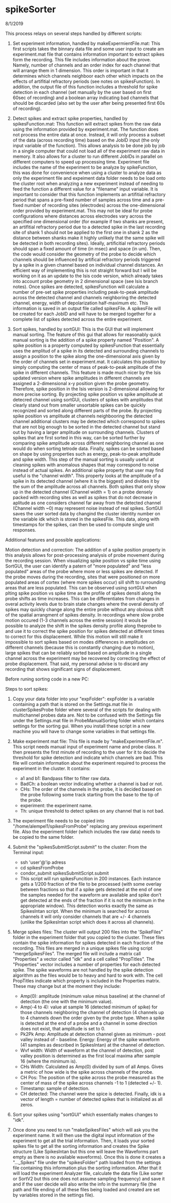 # spikeSorter

8/1/2019

This process relays on several steps handled by different scripts:

1. Set experiment information, handled by makeExpermientFile.mat: This first scripts takes the binnary data file and some user input to create am experiment.mat file that contains information important to extract spikes form the recording. This file includes information about the prove. Namely, number of channels and an order index for each channel that will arrange them in 1 dimension. This order is important in that it determines which channels neighboor each other which impacts on the effects of artifitial refractory periods (see notes on spikesFunction). In addition, the output file of this function includes a threshold for spike detection in each channel (set manually by the user based on first 60sec of recording) and a boolean array indicating bad channels that should be discarded (also set by the user after being presented first 60s of recording).

2. Detect spikes and extract spike properties, handled by spikesFunction.mat: This function will extract spikes from the raw data using the information provided by experiment.mat. The function does not process the entire data at once. Instead, it will only process a subset of the data (across recording time) based on the JobID input (the only input variable of the function). This allows analysis to be done job by job in a single computer that could not load all of the experiment raw data in memory. It also allows for a cluster to run different JobIDs in parallel on different computers to speed up processing time. Experiment file includes the name of the experiment to be analyze by spikeFunction, this was done for convenience when using a cluster to analyze data as only the experiment file and expeiment data folder needs to be load onto the cluster root when analyzing a new experiment instead of needing to feed the function a different value for a "filename" input variable. It is important to consider that this function implements an artifitial refractory period that spans a pre-fixed number of samples across time and a pre-fixed number of recording sites (electrodes) across the one-dimensional order provided by experiment.mat. This may not be ideal for probe configurations where distances across electrodes vary across the specified one dimensional order (for example if two shanks are present, an artifitial refractory period due to a detected spike in the last recording site of shank 1 should not be applied to the first one in shank 2 as the distance between shanks make it highly unlikely that the same spike will be detected in both recording sites). Ideally, artificitial refractory periods should span a fixed amount of time (in msec) and space (in um). Then, the code would consider the geometry of the probe to decide which channels should be influenced by artifical refractory periods triggered by a spike in a given channel based on individual channel distances. An efficient way of implementing this is not straight forward but I will be working on it as an update to the Isis code version, which already takes into account probe geometry in 2 dimensional space (see Isis branch notes). Once spikes are detected, spikesFunction will calculate a number of pre-set spike properties including peak-to-peak amplitude across the detected channel and channels neighboring the detected channel, energy, width of depolarization half-maximum etc. This information is saved in an output file called spikesFile. A spikesFile will be created for each JobID and will have to be merged together for a complete list of spikes detected across the entire experiment.

3. Sort spikes, handled by sortGUI: This is the GUI that will implement manual sorting. The feature of this gui that allows for reasonably quick manual sorting is the addition of a spike property named "Position". A spike position is a property computed by spikesFunction that essentially uses the amplitud of a spike in its detected and surrounding channels to assign a position to the spike along the one-dimensional axis given by the order of channels set in experiment.mat. It calculates this position by simply computing the center of mass of peak-to-peak amplitude of the spike in different channels. This feature is made much nicer by the Isis updated version where spike amplitudes in different channels are assigned a 2-dimensional x-y position given the probe geometry. Therefore, spike position in the Isis version is 2-dimensional allowing for more precise sorting. By projecting spike position vs spike amplitude at detecred channel using sortGUi, clusters of spikes with amplitudes that clearly stand out from smaller unsortable spikes can be quickly recognized and sorted along different parts of the probe. By projecting spike position vs amplitude at channels neighbooring the detected channel additional clusters may be detected which correspond to spikes that are not big enough to be sorted in the detected channel but stand out by having a larger amplitude on surrounding channels. Clusters of spikes that are first sorted in this way, can be sorted further by comparing spike amplitude across different neighboring channel as one would do when sorting tetrode data. Finally, spikes can be sorted based on shape by using properties such as energy, peak-to-peak amplitude and spike width. This step of the manual sorting is usually useful at cleaning spikes with anomalous shapes that may correspond to noise instead of actual spikes. An additional spike property that user may find useful is the "channel width". This property looks at the amplitude of a spike in its detected channel (where it is the biggest) and divides it by the sum of the amplitude across all channels. Both spikes that only show up in the detected channel (Channel width = 1) on a probe densely packed with recording sites as well as spikes that do not decrease in aplitude as one considers channel far away from the detected channel (Channel width ~0) may represent noise instead of real spikes. SortGUI saves the user sorted data by changind the cluster identity number on the variable idk which is stored in the spikesFile. This data, along with timestamps for the spikes, can then be used to compute single unit responses.

Additional features and possible applications:

Motion detection and correction: The addition of a spike position property in this analysis allows for post-processing analysis of probe movement during the recording session. When visualizing spike position vs spike time using SortGUI, the user can identify a patern of "more populated" and "less populated" areas of the probe where more or less spikes are detected. If the probe moves during the recording, sites that were positioned on more populated areas of cortex (where more spikes occur) sill shift to rurrounding areas that are less populated. This can be observed using sortGUI when plting spike position vs spike time as the profile of spikes densiti along the probe shifts as time increases. This can be differentiates from changes in overal activity levels due to brain state changes where the overal density of spikes may quickly change along the entire probe without any obvious shift of the spatial arrangment of spikes density. In recordings where slow probe motion occured (1-3 channels across the entire session) it wouls be possible to analyze the shift in the spikes density profile along theprobe to and use it to correct the spike position for spikes detected at different times to correct for this displacement. While this motion will still make it impossible to sort spikes based on modes differences in amplitudes on different channels (because this is constantly changing due to motion), large spikes that can be reliably sorted based on amplitude in a single channel across the experiment may be recovered by correcting the effect of probe displacement. That said, my personal advise is to discard any recording that shows significant signs of displacement.

Before runing sorting code in a new PC:


Steps to sort spikes:

1. Copy your data folder into your "expFolder": 
expFolder is a variable containing a path that is stored on the Settings.mat file in clusterSpikesProbe folder where several of the scripts for dealing with multichannel probes data are. Not to be confused with the Settings file under the Settings.mat file in ProbeManualSorting folder which contains settings for the sorting gui. When you install these script in a new machine you will have to change some variables in that settings file.

2. Make experiment mat file: This file is made by "makeExperimentFile.m". This script needs manual input of experiment name and probe class. It then presents the first minute of recording to the user for it to decide the threshold for spike detection and indicate which channels are bad. This file will contain information about the experiment required to process the experiment in the cluster.  It contains: 
   - a1 and b1: Bandpass filter to filter raw data. 
   - BadCh: a boolean vector indicating whether a channel is bad or not.
   - CHs: The order of the channels in the probe, it is decided based on the probe following some track starting from the base to the tip of the probe.
   - experiment: the experiment name.
   - Th: unique threshold to detect spikes on any channel that is not bad.

3. The experiment file needs to be copied into  "/home/alempel1/spikesFromProbe" replacing  any previous experiment file. Also the experiment folder (which includes the raw data) needs to be copied to the same folder. 

4. Submit the "spikesSubmitScript.submit" to the cluster: From the Terminal input:
   - ssh 'user'@'ip adress
   - cd spikesFromProbe
   - condor_submit spikesSubmitScript.submit
   - This script will run spikesFuncition in 200 instances. Each instance gets a 1/200 fraction of the file to be processed (with some overlay between fractions so that if a spike gets detected at the end of one the samples needed for the waveform are available and spike don’t get detected at the ends of the fraction if it is not the minimum in the appropriate window). This detection works exactly the same as SpikesIntan script. When the minimum is searched for across channels it will only consider channels that are +/- 4 channels (unlike the SpikesIntan script which does it across all channels).

5. Merge spikes files: The cluster will output 200 files into the 'SpikeFiles" folder in the experiment folder that you copied to the cluster. These files contain the spike information for spikes detected in each fraction of the recording. This files are merged in a unique spikes file using script "mergeSpikesFiles". The merged file will include a matrix call "Properties" a vector called "idk" and a cell called "PropTitles". The "Properties" vector includes a number of properties for each detected spike. The spike waveforms are not handled by the spike detection algorithm as the files would be to heavy and hard to work with.  The cell PropTitles indicate which property is included in the Properties matrix. These may change but at the moment they include: 
   - Amp(0): amplitude (minimum value minus baseline) at the channel of detection (the one with the minimum value).
   - Amp(-4 to 4): value at sample 16 (detected minimum of spike) for those channels neighboring the channel of detection (4 channels up to 4 channels down the order given by the probe type. When a spike is detected at the end of a probe and a channel in some direction does not exist, that amplitude is set to 0.
   - Pk2Pk Amp: Amplitude at detection channel given as minimum - post valley instead of - baseline. Energy: Energy of  the spike waveform (41 samples as described in SpikesIntan) at the channel of detection.
   - Wvf width: Width of waveform at the channel of detection, post valley position is determined as the first local maxima after sample 16 (where the minimum is).
   - CHs Width: Calculated as Amp(0) divided by sum of all Amps. Gives a metric of how wide is the spike across channels of the probe.
   - CH Pos: The position of the spike across the probe measured as the center of mass of the spike across channels -1 to 1 (detected +/- 1).
   - Timestamp: sample of detection.
   - CH detected: The channel were the spice is detected.
Finally, idk is a vector of length = number of detected spikes that is initialized as all zeros.

6. Sort your spikes using "sortGUI" which essentially makes changes to "idk".
7. Once done you need to run "makeSpikesFiles" which will ask you the experiment name. It will then use the digital input information of the experiment to get all the trial information. Then, it loads your sorted spikes file to get all the sorting information and creates the Spike structure (Like SpikesIntan but this one will leave the Waveforms part empty as there is no available waveforms). Once this is done it creates a "…_Spikes" file under the "spikesFolder" path loaded from the settings file containing this information plus the sorting information. After that it will load the experiment Analyzer file, calculate the data file (Like sorter or SortV2 but this one does not assume sampling frequency) and save it and if the user decide will also write the info in the summary file (the path and file ending of all these files being loaded and created are set by variables stored in the settings file).
